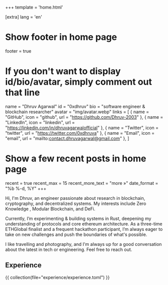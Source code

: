 +++
template = 'home.html'

[extra]
lang = 'en'

# Show footer in home page
footer = true

# If you don't want to display id/bio/avatar, simply comment out that line
name = "Dhruv Agarwal"
id = "0xdhruv"
bio = "software engineer & blockchain researcher"
avatar = "img/avatar.webp"
links = [
    { name = "GitHub", icon = "github", url = "https://github.com/Dhruv-2003" },
    { name = "LinkedIn", icon = "linkedin", url = "https://linkedin.com/in/dhruvagarwalofficial" },
    { name = "Twitter", icon = "twitter", url = "https://twitter.com/0xdhruva" },
    { name = "Email", icon = "email", url = "mailto:contact.dhruvagarwal@gmail.com" },
]

# Show a few recent posts in home page
recent = true
recent_max = 15
recent_more_text = "more »"
date_format = "%b %-d, %Y"
+++

Hi, I'm Dhruv, an engineer passionate about research in blockchain, cryptography, and decentralized systems. My interests include Zero Knowledge , Modular Blockchain, and DeFi.

Currently, I’m experimenting & building systems in Rust, deepening my understanding of protocols and core ethereum architecture. As a three-time ETHGlobal finalist and a frequent hackathon participant, I’m always eager to take on new challenges and push the boundaries of what's possible.

I like travelling and photography, and I'm always up for a good conversation about the latest in tech or engineering. Feel free to reach out.

## Experience

{{ collection(file="experience/experience.toml") }}
